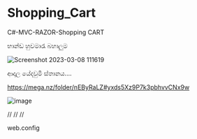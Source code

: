 # Shopping_Cart
C#-MVC-RAZOR-Shopping CART

භාන්ඩ හුවමාරැ බහාලුම

![Screenshot 2023-03-08 111619](https://user-images.githubusercontent.com/37544871/224627642-ebdf7125-d858-460c-8810-345622677f76.png)

ආදාල   යේදවුමි ස්තානය....

https://mega.nz/folder/nEByRaLZ#yxds5Xz9P7k3pbhvvCNx9w

![image](https://user-images.githubusercontent.com/37544871/233916623-28a8c880-f026-42bb-88a8-e7db0a426d95.png)


/<connectionStrings>/
    /<add name="ContextItemTransection" connectionString="Server=DESKTOP-6615Q42\SQLEXPRESS;initial catalog=InvoiceTrans-DCC;
         Trusted_Connection=True;Encrypt=False; User Id=sa;Password=nopwd" providerName="System.Data.SqlClient"></add>/
  /</connectionStrings>/
  
web.config 

